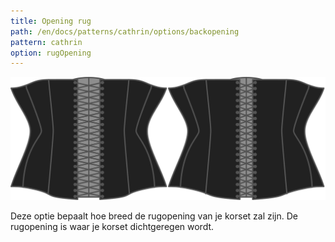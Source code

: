 ```yaml
---
title: Opening rug
path: /en/docs/patterns/cathrin/options/backopening
pattern: cathrin
option: rugOpening
---
```


![De optie voor rugopening bij Cathrin](./backopening.svg)

Deze optie bepaalt hoe breed de rugopening van je korset zal zijn. De rugopening is waar je korset dichtgeregen wordt.